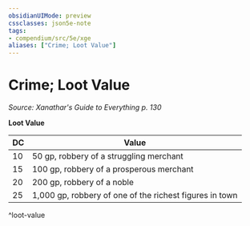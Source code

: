 ```yaml
---
obsidianUIMode: preview
cssclasses: json5e-note
tags:
- compendium/src/5e/xge
aliases: ["Crime; Loot Value"]
---
```

# Crime; Loot Value
*Source: Xanathar's Guide to Everything p. 130* 

**Loot Value**

| DC | Value |
|----|-------|
| 10 | 50 gp, robbery of a struggling merchant |
| 15 | 100 gp, robbery of a prosperous merchant |
| 20 | 200 gp, robbery of a noble |
| 25 | 1,000 gp, robbery of one of the richest figures in town |
^loot-value